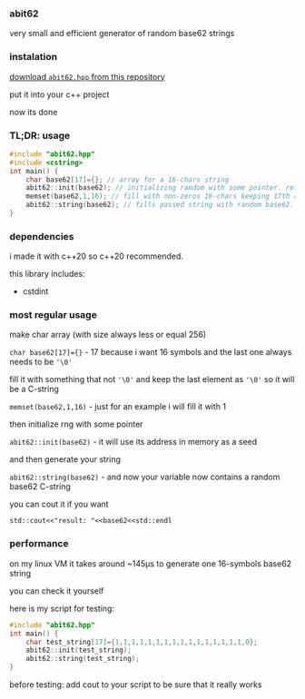 ### abit62

very small and efficient generator of random base62 strings

### instalation

[download `abit62.hpp` from this repository](/src/abit62.hpp)

put it into your c++ project

now its done

### TL;DR: usage

```cpp
#include "abit62.hpp"
#include <cstring>
int main() {
    char base62[17]={}; // array for a 16-chars string
    abit62::init(base62); // initializing random with some pointer. returns bool
    memset(base62,1,16); // fill with non-zeros 16-chars keeping 17th as zero
    abit62::string(base62); // fills passed string with random base62. returns bool
}
```

### dependencies

i made it with c++20 so c++20 recommended.

this library includes:
+ cstdint

### most regular usage

make char array (with size always less or equal 256)

`char base62[17]={}` - 17 because i want 16 symbols and the last one always needs to be `'\0'`

fill it with something that not `'\0'` and keep the last element as `'\0'` so it will be a C-string

`memset(base62,1,16)` - just for an example i will fill it with 1

then initialize rng with some pointer

`abit62::init(base62)` - it will use its address in memory as a seed

and then generate your string

`abit62::string(base62)` - and now your variable now contains a random base62 C-string

you can cout it if you want

`std::cout<<"result: "<<base62<<std::endl`

### performance

on my linux VM it takes around ~145µs to generate one 16-symbols base62 string

you can check it yourself

here is my script for testing:

```cpp
#include "abit62.hpp"
int main() {
    char test_string[17]={1,1,1,1,1,1,1,1,1,1,1,1,1,1,1,1,0};
    abit62::init(test_string);
    abit62::string(test_string);
}
```

before testing: add cout to your script to be sure that it really works
